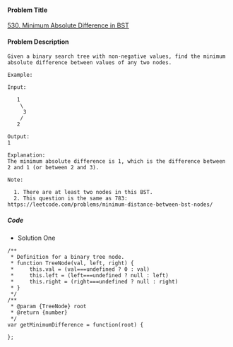 #### Problem Title
[530. Minimum Absolute Difference in BST](https://leetcode.com/problems/minimum-absolute-difference-in-bst/)
#### Problem Description
```
Given a binary search tree with non-negative values, find the minimum absolute difference between values of any two nodes.

Example:

Input:

   1
    \
     3
    /
   2

Output:
1

Explanation:
The minimum absolute difference is 1, which is the difference between 2 and 1 (or between 2 and 3).

Note:

  1. There are at least two nodes in this BST.
  2. This question is the same as 783: https://leetcode.com/problems/minimum-distance-between-bst-nodes/
```

##### Code

- Solution One
```
/**
 * Definition for a binary tree node.
 * function TreeNode(val, left, right) {
 *     this.val = (val===undefined ? 0 : val)
 *     this.left = (left===undefined ? null : left)
 *     this.right = (right===undefined ? null : right)
 * }
 */
/**
 * @param {TreeNode} root
 * @return {number}
 */
var getMinimumDifference = function(root) {
    
};
```
